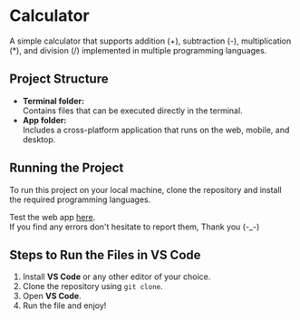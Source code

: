 # Calculator
A simple calculator that supports addition (+), subtraction (-), multiplication (*), and division (/) implemented in multiple programming languages.

## Project Structure
- **Terminal folder:**  
  Contains files that can be executed directly in the terminal.  
- **App folder:**  
  Includes a cross-platform application that runs on the web, mobile, and desktop.

## Running the Project  
To run this project on your local machine, clone the repository and install the required programming languages.  

Test the web app [here](https://serghine-abdelillah.github.io/Calculator/).\
If you find any errors don't hesitate to report them, Thank you (-_-)

## Steps to Run the Files in VS Code
1. Install **VS Code** or any other editor of your choice.  
2. Clone the repository using `git clone`.  
3. Open **VS Code**.  
4. Run the file and enjoy!  
